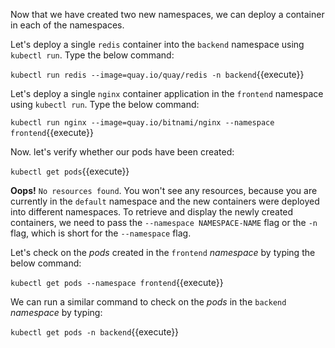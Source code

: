 Now that we have created two new namespaces, we can deploy a container in each of the namespaces.

Let's  deploy a single `redis` container into the `backend` namespace using `kubectl run`. Type the below command:

`kubectl run redis --image=quay.io/quay/redis -n backend`{{execute}}

Let's deploy a single `nginx` container application in the `frontend` namespace using `kubectl run`. Type the below command:

`kubectl run nginx --image=quay.io/bitnami/nginx --namespace frontend`{{execute}}

Now. let's verify whether our pods have been created:

`kubectl get pods`{{execute}}

**Oops!** `No resources found`. You won't see any resources, because you are currently in the `default` namespace and the new containers were deployed into different namespaces. To retrieve and display the newly created containers, we need to pass the `--namespace NAMESPACE-NAME` flag  or the `-n` flag, which is short for the `--namespace` flag.

Let's check on the *pods* created in the `frontend` *namespace* by typing the below command:

`kubectl get pods --namespace frontend`{{execute}}

We can run a similar command to check on the *pods* in the `backend` *namespace* by typing:

`kubectl get pods -n backend`{{execute}}
